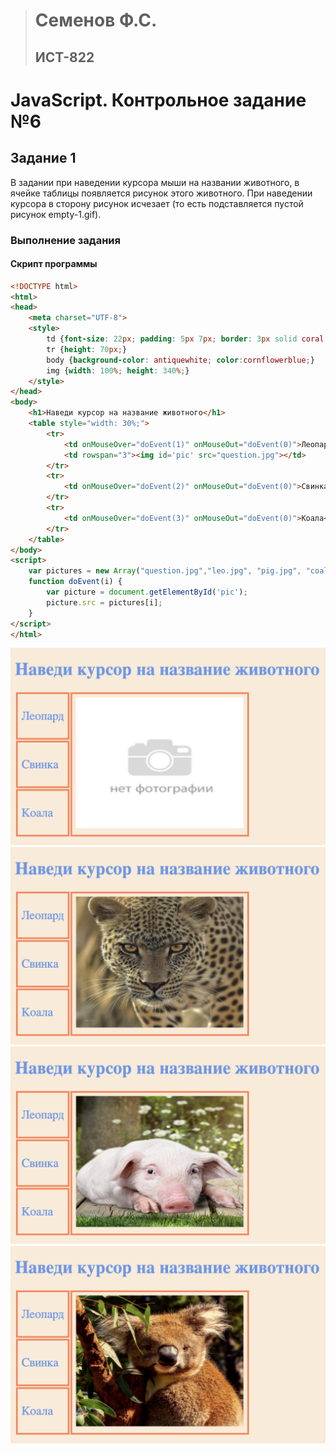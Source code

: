 > # Семенов Ф.С.
> ## ИСТ-822

# JavaScript. Контрольное задание №6
## Задание 1
 В задании при наведении курсора мыши на названии животного, в ячейке таблицы появляется рисунок этого животного. При наведении курсора в сторону рисунок исчезает (то есть подставляется пустой рисунок empty-1.gif).
### Выполнение задания
#### Скрипт программы
```html
<!DOCTYPE html>
<html>
<head>
    <meta charset="UTF-8">
    <style>
        td {font-size: 22px; padding: 5px 7px; border: 3px solid coral; height: 70px; cursor: pointer;}
        tr {height: 70px;}
        body {background-color: antiquewhite; color:cornflowerblue;}
        img {width: 100%; height: 340%;}
    </style>
</head>
<body>
    <h1>Наведи курсор на название животного</h1>
    <table style="width: 30%;">
        <tr>
            <td onMouseOver="doEvent(1)" onMouseOut="doEvent(0)">Леопард</td>
            <td rowspan="3"><img id='pic' src="question.jpg"></td>
        </tr>
        <tr>
            <td onMouseOver="doEvent(2)" onMouseOut="doEvent(0)">Свинка</td>
        </tr>
        <tr>
            <td onMouseOver="doEvent(3)" onMouseOut="doEvent(0)">Коала</td>
        </tr>
    </table>
</body>
<script>
    var pictures = new Array("question.jpg","leo.jpg", "pig.jpg", "coala.jpg");
    function doEvent(i) {
        var picture = document.getElementById('pic');
        picture.src = pictures[i];
    }
</script>
</html>
```
![image](/images/JS5_1_1.png)
![image](/images/JS5_1_2.png)
![image](/images/JS5_1_3.png)
![image](/images/JS5_1_4.png)
